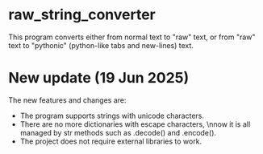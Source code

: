 # raw_string_converter
This program converts either from normal text to "raw" text, or from "raw" text to "pythonic" (python-like tabs and new-lines) text.

# New update (19 Jun 2025)
The new features and changes are: 
- The program supports strings with unicode characters.
- There are no more dictionaries with escape characters, \nnow it is all managed by str methods such as .decode() and .encode().
- The project does not require external libraries to work.
